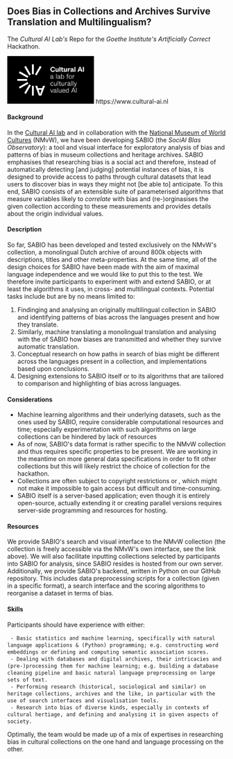 ## Does Bias in Collections and Archives Survive Translation and Multilingualism?
The _Cultural AI Lab's_ Repo for the _Goethe Institute's_ _Artificially Correct_ Hackathon.


<img src="https://github.com/valevo/artificially_correct_challenge/blob/main/logo_white.jpg" alt="CulturalAI Logo" width="200"/>
https://www.cultural-ai.nl



#### Background 
   In the [Cultural AI lab](https://www.cultural-ai.nl/) and in collaboration with the [National Museum of World Cultures](https://collectie.wereldculturen.nl/) (NMvW), we have been developing SABIO (the _SociAl BIas Observatory_): a tool and visual interface for exploratory analysis of bias and patterns of bias in museum collections and heritage archives. SABIO emphasises that researching bias is a social act and therefore, instead of automatically detecting [and judging] potential instances of bias, it is designed to provide access to paths through cultural datasets that lead users to discover bias in ways they might not [be able to] anticipate. To this end, SABIO consists of an extensible suite of parameterised algorithms that measure variables likely to _correlate_ with bias and (re-)orginasises the given collection according to these measurements and provides details about the origin individual values.
   
#### Description

  So far, SABIO has been developed and tested exclusively on the NMvW's collection, a monolingual Dutch archive of around 800k objects with descriptions, titles and other meta-properties. At the same time, all of the design choices for SABIO have been made with the aim of maximal language independence and we would like to put this to the test. We therefore invite participants to experiment with and extend SABIO, or at least the algorithms it uses, in cross- and multilingual contexts. Potential tasks include but are by no means limited to:
  1. Findinging and analysing an originally multilingual collection in SABIO and identifying patterns of bias across the languages present and how they translate.
  2. Similarly, machine translating a monolingual translation and analysing with the of SABIO how biases are transmitted and whether they survive automatic translation.
  3. Conceptual research on how paths in search of bias might be different across the languages present in a collection, and implementations based upon conclusions.
  4. Designing extensions to SABIO itself or to its algorithms that are tailored to comparison and highlighting of bias across languages.
   

#### Considerations

  - Machine learning algorithms and their underlying datasets, such as the ones used by SABIO, require considerable computational resources and time; especially experimentation with such algorithms on large collections can be hindered by lack of resources 
  - As of now, SABIO's data format is rather specific to the NMvW collection and thus requires specific properties to be present. We are working in the meantime on more general data specifications in order to fit other collections but this will likely restrict the choice of collection for the hackathon.
  - Collections are often subject to copyright restrictions or , which might not make it impossible to gain access but difficult and time-consuming.
  - SABIO itself is a server-based application; even though it is entirely open-source, actually extending it or creating parallel versions requires server-side programming and resources for hosting.





#### Resources

  We provide SABIO's search and visual interface to the NMvW collection (the collection is freely accessible via the NMvW's own interface, see the link above). We will also facilitate inputting collections selected by participants into SABIO for analysis, since SABIO resides is hosted from our own server. Additionally, we provide SABIO's backend, written in Python on our GitHub repository. This includes data preprocessing scripts for a collection (given in a specific format), a search interface and the scoring algorithms to reorganise a dataset in terms of bias.


#### Skills

   Participants should have experience with either:
 
     - Basic statistics and machine learning, specifically with natural language applications & (Python) programming; e.g. constructing word embeddings or defining and computing semantic association scores.
     - Dealing with databases and digital archives, their intricacies and (pre-)processing them for machine learning; e.g. building a database cleaning pipeline and basic natural language preprocessing on large sets of text.
     - Performing research (historical, sociological and similar) on heritage collections, archives and the like, in particular with the use of search interfaces and visualisation tools.
     - Research into bias of diverse kinds, especially in contexts of cultural hertiage, and defining and analysing it in given aspects of society.
  
   Optimally, the team would be made up of a mix of expertises in researching bias in cultural collections on the one hand and language processing on the other.
   
